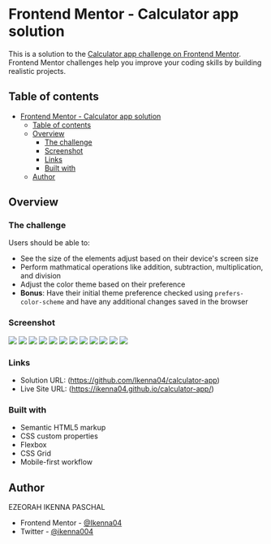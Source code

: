 # Frontend Mentor - Calculator app solution

This is a solution to the
[Calculator app challenge on Frontend Mentor](https://www.frontendmentor.io/challenges/calculator-app-9lteq5N29).
Frontend Mentor challenges help you improve your coding skills by building
realistic projects.

## Table of contents

- [Frontend Mentor - Calculator app solution](#frontend-mentor---calculator-app-solution)
  - [Table of contents](#table-of-contents)
  - [Overview](#overview)
    - [The challenge](#the-challenge)
    - [Screenshot](#screenshot)
    - [Links](#links)
    - [Built with](#built-with)
  - [Author](#author)

## Overview

### The challenge

Users should be able to:

- See the size of the elements adjust based on their device's screen size
- Perform mathmatical operations like addition, subtraction, multiplication, and
  division
- Adjust the color theme based on their preference
- **Bonus**: Have their initial theme preference checked using
  `prefers-color-scheme` and have any additional changes saved in the browser

### Screenshot

![](screen_shots/Screenshot%202024-06-05%20at%2003-39-44%20Calculator%20App.png)
![](screen_shots/Screenshot%202024-06-05%20at%2003-39-49%20Calculator%20App.png)
![](screen_shots/Screenshot%202024-06-05%20at%2003-39-54%20Calculator%20App.png)
![](screen_shots/Screenshot%202024-06-05%20at%2003-40-05%20Calculator%20App.png)
![](screen_shots/Screenshot%202024-06-05%20at%2003-40-13%20Calculator%20App.png)
![](screen_shots/Screenshot%202024-06-05%20at%2003-40-18%20Calculator%20App.png)
![](screen_shots/Screenshot%202024-06-05%20at%2003-40-25%20Calculator%20App.png)
![](screen_shots/Screenshot%202024-06-05%20at%2003-40-30%20Calculator%20App.png)
![](screen_shots/Screenshot%202024-06-05%20at%2003-40-34%20Calculator%20App.png)
![](screen_shots/Screenshot%202024-06-05%20at%2003-40-52%20Calculator%20App.png)
![](screen_shots/Screenshot%202024-06-05%20at%2003-41-07%20Calculator%20App.png)
![](screen_shots/Screenshot%202024-06-05%20at%2003-41-14%20Calculator%20App.png)

### Links

- Solution URL: (https://github.com/Ikenna04/calculator-app)
- Live Site URL: (https://ikenna04.github.io/calculator-app/)

### Built with

- Semantic HTML5 markup
- CSS custom properties
- Flexbox
- CSS Grid
- Mobile-first workflow

## Author

EZEORAH IKENNA PASCHAL

<!-- - Website - [Add your name here](https://www.your-site.com) -->

- Frontend Mentor - [@Ikenna04](https://www.frontendmentor.io/profile/Ikenna04)
- Twitter - [@ikenna004](https://www.twitter.com/ikenna004)
